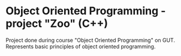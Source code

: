 # Object Oriented Programming - project "Zoo" (C++)

Project done during course "Object Oriented Programming" on GUT.
Represents basic principles of object oriented programming.
